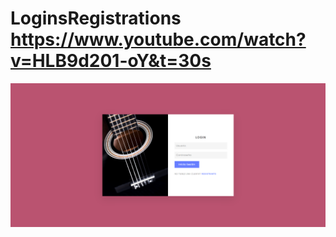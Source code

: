 # LoginsRegistrations https://www.youtube.com/watch?v=HLB9d201-oY&t=30s
<p align="center">
  <img src="preview.png" alt="preview del proyecto"  width="1600">
</p>